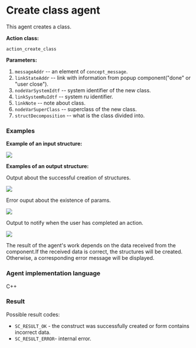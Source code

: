 # Create class agent 

This agent creates a class.

**Action class:**

`action_create_class`

**Parameters:**

1. `messageAddr` -- an element of `concept_message`.
2. `linkStateAddr` -- link with information from popup component("done" or "user close").
3. `nodeVarSystemIdtf` -- system identifier of the new class.
4. `linkSystemRuIdtf` -- system ru identifier.
5. `linkNote` -- note about class.
6. `nodeVarSuperClass` -- superclass of the new class.
7. `structDecomposition` -- what is the class divided into.


### Examples

**Example of an input structure:**

<img src="../images/createClassAgentInput.jpg"></img>

**Examples of an output structure:**

Output about the successful creation of structures.

<img src="../images/createClassAgentOutput1.jpg"></img>

Error ouput about the existence of params.

<img src="../images/createClassAgentOutput2.jpg"></img>

Output to notify when the user has completed an action.

<img src="../images/createClassAgentOutput3.jpg"></img>

The result of the agent's work depends on the data received from the component.If the received data is correct, the structures will be created. Otherwise, a corresponding error message will be displayed.

### Agent implementation language
C++

### Result

Possible result codes:

* `SC_RESULT_OK` - the construct was successfully created or form contains incorrect data.
* `SC_RESULT_ERROR`- internal error.
